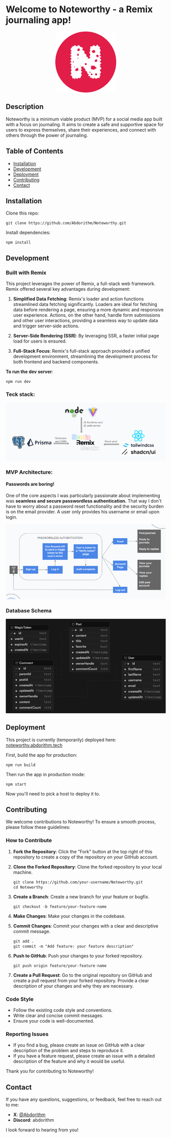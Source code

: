 # Welcome to Noteworthy - a Remix journaling app!

<p align="center">
    <img src="public/logo.png" alt="Logo">
</p>

## Description
Noteworthy is a minimum viable product (MVP) for a social media app built with a focus on journaling. It aims to create a safe and supportive space for users to express themselves, share their experiences, and connect with others through the power of journaling.

## Table of Contents
- [Installation](#installation)
- [Development](#development)
- [Deployment](#deployment)
- [Contributing](#contributing)
- [Contact](#contact)

## Installation

Clone this repo:

```shell
git clone https://github.com/Abdorithm/Noteworthy.git
```

Install dependencies:

```shell
npm install
```

## Development

### Built with Remix
This project leverages the power of Remix, a full-stack web framework. Remix offered several key advantages during development:

1. **Simplified Data Fetching**: Remix's loader and action functions streamlined data fetching significantly. Loaders are ideal for fetching data before rendering a page, ensuring a more dynamic and responsive user experience. Actions, on the other hand, handle form submissions and other user interactions, providing a seamless way to update data and trigger server-side actions.

2. **Server-Side Rendering (SSR)**: By leveraging SSR, a faster initial page load for users is ensured.

3. **Full-Stack Focus**: Remix's full-stack approach provided a unified development environment, streamlining the development process for both frontend and backend components.


**To run the dev server**:

```shell
npm run dev
```

### Teck stack:
<p align="center">
    <img src="public/tech_stack.png" alt="Tech Stack">
</p>

### MVP Architecture:
#### Passwords are boring!
One of the core aspects I was particularly passionate about implementing was **seamless and secure passwordless authentication.** That way I don't have to worry about a password reset functionality and the security burden is on the email provider. A user only provides his username or email upon login.

<p align="center">
    <img src="public/mvp_arch.png" alt="MVP Arch.">
</p>

### Database Schema
<p align="center">
    <img src="public/db_schema.png" alt="DB Schema">
</p>

## Deployment

This project is currently (temporarily) deployed here: [noteworthy.abdorithm.tech](https://noteworthy.abdorithm.tech)

First, build the app for production:

```shell
npm run build
```

Then run the app in production mode:

```shell
npm start
```

Now you'll need to pick a host to deploy it to.

## Contributing

We welcome contributions to Noteworthy! To ensure a smooth process, please follow these guidelines:

### How to Contribute

1. **Fork the Repository**: Click the "Fork" button at the top right of this repository to create a copy of the repository on your GitHub account.

2. **Clone the Forked Repository**: Clone the forked repository to your local machine.
    ```shell
    git clone https://github.com/your-username/Noteworthy.git
    cd Noteworthy
    ```

3. **Create a Branch**: Create a new branch for your feature or bugfix.
    ```shell
    git checkout -b feature/your-feature-name
    ```

4. **Make Changes**: Make your changes in the codebase.

5. **Commit Changes**: Commit your changes with a clear and descriptive commit message.
    ```shell
    git add .
    git commit -m "Add feature: your feature description"
    ```

6. **Push to GitHub**: Push your changes to your forked repository.
    ```shell
    git push origin feature/your-feature-name
    ```

7. **Create a Pull Request**: Go to the original repository on GitHub and create a pull request from your forked repository. Provide a clear description of your changes and why they are necessary.

### Code Style

- Follow the existing code style and conventions.
- Write clear and concise commit messages.
- Ensure your code is well-documented.

### Reporting Issues

- If you find a bug, please create an issue on GitHub with a clear description of the problem and steps to reproduce it.
- If you have a feature request, please create an issue with a detailed description of the feature and why it would be useful.

Thank you for contributing to Noteworthy!

## Contact

If you have any questions, suggestions, or feedback, feel free to reach out to me:

- **X**: [@Abdorithm](https://x.com/Abdorithm)
- **Discord**: abdorithm

I look forward to hearing from you!
